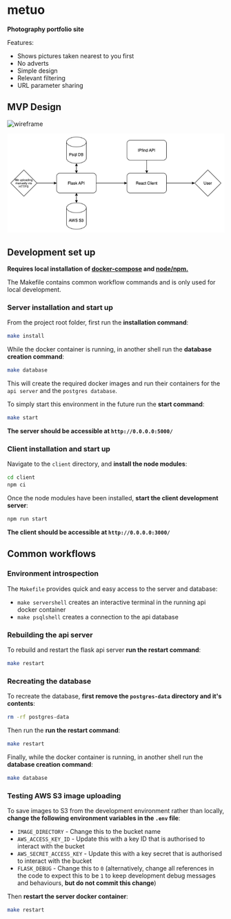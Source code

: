 # metuo

**Photography portfolio site**

Features:

* Shows pictures taken nearest to you first
* No adverts
* Simple design
* Relevant filtering
* URL parameter sharing

## MVP Design

![wireframe](wireframe.png)

![architecture](architecture.png)

## Development set up

**Requires local installation of [docker-compose](https://docs.docker.com/compose/install/) and [node/npm.](https://www.npmjs.com/get-npm)** 

The Makefile contains common workflow commands and is only used for local development.

### Server installation and start up

From the project root folder, first run the **installation command**:

```bash
make install
```

While the docker container is running, in another shell run the **database creation command**:

```bash
make database
```

This will create the required docker images and run their containers for the `api server` and the `postgres database`. 

To simply start this environment in the future run the **start command**:

```bash
make start
```

**The server should be accessible at `http://0.0.0.0:5000/`**

### Client installation and start up

Navigate to the `client` directory, and **install the node modules**:

```bash
cd client
npm ci
```

Once the node modules have been installed, **start the client development server**:

```bash
npm run start
```

**The client should be accessible at `http://0.0.0.0:3000/`**

## Common workflows

### Environment introspection

The `Makefile` provides quick and easy access to the server and database:

* `make servershell` creates an interactive terminal in the running api docker container
* `make psqlshell` creates a connection to the api database

### Rebuilding the api server

To rebuild and restart the flask api server **run the restart command**:

```bash
make restart
```

### Recreating the database

To recreate the database, **first remove the `postgres-data` directory and it's contents**:

```bash
rm -rf postgres-data
```

Then run the **run the restart command**:

```bash
make restart
```

Finally, while the docker container is running, in another shell run the **database creation command**:

```bash
make database
```

### Testing AWS S3 image uploading

To save images to S3 from the development environment rather than locally, **change the following environment variables in the `.env` file**:

* `IMAGE_DIRECTORY` - Change this to the bucket name
* `AWS_ACCESS_KEY_ID` - Update this with a key ID that is authorised to interact with the bucket
* `AWS_SECRET_ACCESS_KEY` - Update this with a key secret that is authorised to interact with the bucket
* `FLASK_DEBUG` - Change this to `0` (alternatively, change all references in the code to expect this to be `1` to keep development debug messages and behaviours, **but do not commit this change**)

Then **restart the server docker container**:

```bash
make restart
```
